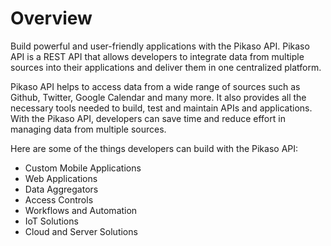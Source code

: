 # Overview

Build powerful and user-friendly applications with the Pikaso API. Pikaso API
is a REST API that allows developers to integrate data from multiple sources
into their applications and deliver them in one centralized platform.

Pikaso API helps to access data from a wide range of sources such as Github,
Twitter, Google Calendar and many more. It also provides all the necessary
tools needed to build, test and maintain APIs and applications. With the Pikaso
API, developers can save time and reduce effort in managing data from multiple
sources.

Here are some of the things developers can build with the Pikaso API:

- Custom Mobile Applications
- Web Applications
- Data Aggregators
- Access Controls
- Workflows and Automation
- IoT Solutions
- Cloud and Server Solutions
